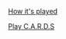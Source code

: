 [How it's played](https://www.youtube.com/watch?v=jxcRQ0E6nOE&t=9s)

[Play C.A.R.D.S](https://david-mullally.github.io/project1-game/)
